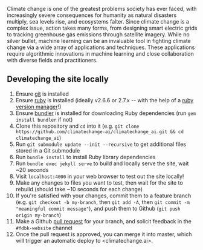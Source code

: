 Climate change is one of the greatest problems society has ever faced, with increasingly severe consequences for humanity as natural disasters multiply, sea levels rise, and ecosystems falter. Since climate change is a complex issue, action takes many forms, from designing smart electric grids to tracking greenhouse gas emissions through satellite imagery. While no silver bullet, machine learning can be an invaluable tool in fighting climate change via a wide array of applications and techniques. These applications require algorithmic innovations in machine learning and close collaboration with diverse fields and practitioners. 

## Developing the site locally

1. Ensure [git](https://git-scm.com/) is installed
1. Ensure [ruby](https://www.ruby-lang.org/en/downloads/) is installed (ideally v2.6.6 or 2.7.x -- with the help of a [ruby version manager](https://github.com/rbenv/rbenv)!)
1. Ensure [bundler](https://bundler.io/) is installed for downloading Ruby dependencies (run `gem install bundler` if not)
1. Clone this repository and `cd` into it (e.g. `git clone https://github.com/climatechange-ai/climatechange_ai.git && cd climatechange_ai`)
1. Run `git submodule update --init --recursive` to get additional files stored in a Git submodule
1. Run `bundle install` to install Ruby library dependencies
1. Run `bundle exec jekyll serve` to build and locally serve the site, wait ~20 seconds
1. Visit `localhost:4000` in your web browser to test out the site locally!
1. Make any changes to files you want to test, then wait for the site to rebuild (should take ~10 seconds for each change)
1. If you're satisfied with your changes, commit them to a feature branch (e.g. `git checkout -b my-branch`, then `git add -A`, then `git commit -m "meaningful commit message"`), and push them to Github (`git push origin my-branch`)
1. Make a Github [pull request](https://github.com/climatechange-ai/climatechange_ai/compare) for your branch, and solicit feedback in the `#fdbk-website` channel
1. Once the pull request is approved, you can merge it into master, which will trigger an automatic deploy to <climatechange.ai>.
